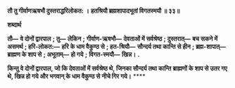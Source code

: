 **तौ तु गीर्वाणऋषभौ दुस्तराद्धरिलोकत: ।** **हतश्रियौ ब्रह्मशापादभूतां विगतस्मयौ ॥ ३३॥** 

**शब्दार्थ** 

**तौ—** **वे दोनों द्वारपाल** **; तु—** **लेकिन** **; गीर्वाण-ऋषभौ—** **देवताओं में सर्वश्रेष्ठ** **; दुस्तरात्—** **बच सकने में असमर्थ** **; हरि-लोकत:—** **हरि के धाम वैकुण्ठ से** **; हत-श्रियौ—** **सौन्दर्य तथा कान्ति से हीन** **; ब्रह्म-शापात्—** **ब्राह्मण के शाप से** **; अभूताम्—** **हो गये** **;** **विगत-स्मयौ—** **खिन्न।** **.** 

**किन्तु वे दोनों द्वारपाल, जो कि देवताओं में सर्वश्रेष्ठ थे, जिनका सौन्दर्य तथा कान्ति** **ब्राह्मणों के शाप से उतर गए थे, खिन्न हो गये और भगवान् के धाम वैकुण्ठ से नीचे गिर गये।** **** 